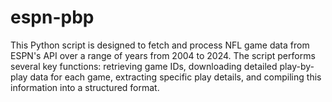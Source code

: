 # espn-pbp
This Python script is designed to fetch and process NFL game data from ESPN's API over a range of years from 2004 to 2024. The script performs several key functions: retrieving game IDs, downloading detailed play-by-play data for each game, extracting specific play details, and compiling this information into a structured format.
